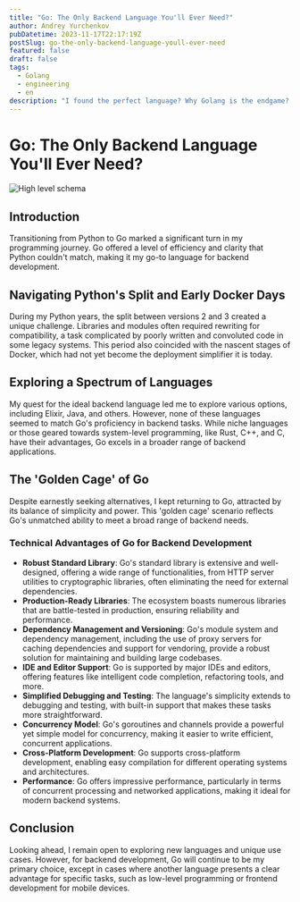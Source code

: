 ```yaml
---
title: "Go: The Only Backend Language You'll Ever Need?"
author: Andrey Yurchenkov
pubDatetime: 2023-11-17T22:17:19Z
postSlug: go-the-only-backend-language-youll-ever-need
featured: false
draft: false
tags:
  - Golang
  - engineering
  - en
description: "I found the perfect language? Why Golang is the endgame? Just bear with me as I share my journey through the world of backend development and how I landed on Go as my ultimate choice. Spoiler: It's more than just a language!"
---
```


# Go: The Only Backend Language You'll Ever Need?

![High level schema](@assets/images/go-golden-cage.png)

## Introduction

Transitioning from Python to Go marked a significant turn in my programming journey. Go offered a level of efficiency and clarity that Python couldn't match, making it my go-to language for backend development.

## Navigating Python's Split and Early Docker Days

During my Python years, the split between versions 2 and 3 created a unique challenge. Libraries and modules often required rewriting for compatibility, a task complicated by poorly written and convoluted code in some legacy systems. This period also coincided with the nascent stages of Docker, which had not yet become the deployment simplifier it is today.

## Exploring a Spectrum of Languages

My quest for the ideal backend language led me to explore various options, including Elixir, Java, and others. However, none of these languages seemed to match Go's proficiency in backend tasks. While niche languages or those geared towards system-level programming, like Rust, C++, and C, have their advantages, Go excels in a broader range of backend applications.

## The 'Golden Cage' of Go

Despite earnestly seeking alternatives, I kept returning to Go, attracted by its balance of simplicity and power. This 'golden cage' scenario reflects Go's unmatched ability to meet a broad range of backend needs.

### Technical Advantages of Go for Backend Development

- **Robust Standard Library**: Go's standard library is extensive and well-designed, offering a wide range of functionalities, from HTTP server utilities to cryptographic libraries, often eliminating the need for external dependencies.
- **Production-Ready Libraries**: The ecosystem boasts numerous libraries that are battle-tested in production, ensuring reliability and performance.
- **Dependency Management and Versioning**: Go's module system and dependency management, including the use of proxy servers for caching dependencies and support for vendoring, provide a robust solution for maintaining and building large codebases.
- **IDE and Editor Support**: Go is supported by major IDEs and editors, offering features like intelligent code completion, refactoring tools, and more.
- **Simplified Debugging and Testing**: The language's simplicity extends to debugging and testing, with built-in support that makes these tasks more straightforward.
- **Concurrency Model**: Go's goroutines and channels provide a powerful yet simple model for concurrency, making it easier to write efficient, concurrent applications.
- **Cross-Platform Development**: Go supports cross-platform development, enabling easy compilation for different operating systems and architectures.
- **Performance**: Go offers impressive performance, particularly in terms of concurrent processing and networked applications, making it ideal for modern backend systems.

## Conclusion

Looking ahead, I remain open to exploring new languages and unique use cases. However, for backend development, Go will continue to be my primary choice, except in cases where another language presents a clear advantage for specific tasks, such as low-level programming or frontend development for mobile devices.
